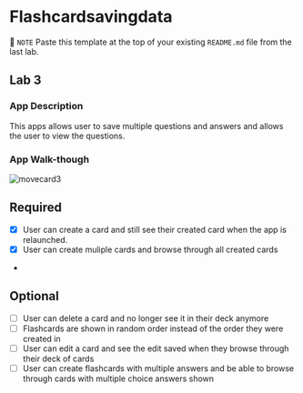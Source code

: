 # Flashcardsavingdata
📝 `NOTE` Paste this template at the top of your existing `README.md` file from the last lab.

## Lab 3

### App Description
This apps allows user to save multiple questions and answers and allows the user to view the questions.

### App Walk-though
![movecard3](https://user-images.githubusercontent.com/65740643/111887759-a1b0d400-89ad-11eb-8794-9f6025a61833.gif)



## Required
- [X] User can create a card and still see their created card when the app is relaunched.
- [X] User can create muliple cards and browse through all created cards
- 

## Optional
- [ ] User can delete a card and no longer see it in their deck anymore
- [ ] Flashcards are shown in random order instead of the order they were created in
- [ ] User can edit a card and see the edit saved when they browse through their deck of cards
- [ ] User can create flashcards with multiple answers and be able to browse through cards with multiple choice answers shown
